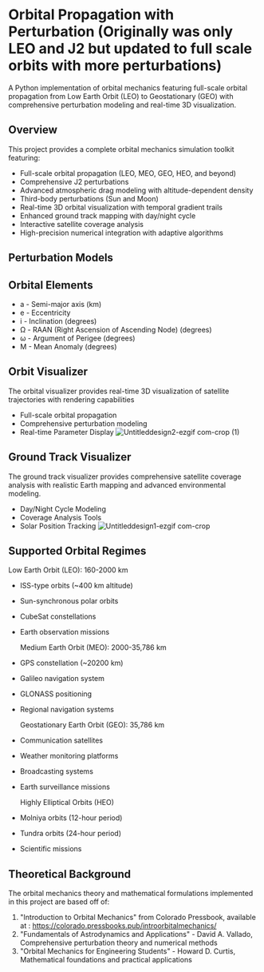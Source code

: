 # Orbital Propagation with Perturbation (Originally was only LEO and J2 but updated to full scale orbits with more perturbations)
A Python implementation of orbital mechanics featuring full-scale orbital propagation from Low Earth Orbit (LEO) to Geostationary (GEO) with comprehensive perturbation modeling and real-time 3D visualization.
## Overview
This project provides a complete orbital mechanics simulation toolkit featuring:

- Full-scale orbital propagation (LEO, MEO, GEO, HEO, and beyond)
- Comprehensive J2 perturbations
- Advanced atmospheric drag modeling with altitude-dependent density
- Third-body perturbations (Sun and Moon)
- Real-time 3D orbital visualization with temporal gradient trails
- Enhanced ground track mapping with day/night cycle
- Interactive satellite coverage analysis
- High-precision numerical integration with adaptive algorithms
  
## Perturbation Models
 
## Orbital Elements
- a - Semi-major axis (km)
- e - Eccentricity
- i - Inclination (degrees)
- Ω - RAAN (Right Ascension of Ascending Node) (degrees)
- ω - Argument of Perigee (degrees)
- M - Mean Anomaly (degrees)
  
## Orbit Visualizer

  The orbital visualizer provides real-time 3D visualization of satellite trajectories with rendering capabilities
- Full-scale orbital propagation
- Comprehensive perturbation modeling
- Real-time Parameter Display
![Untitleddesign2-ezgif com-crop (1)](https://github.com/user-attachments/assets/1c086ad5-abe0-4af2-a723-df26b3d4772b)

## Ground Track Visualizer

 The ground track visualizer provides comprehensive satellite coverage analysis with realistic Earth mapping and advanced environmental modeling.
- Day/Night Cycle Modeling
- Coverage Analysis Tools
- Solar Position Tracking
![Untitleddesign1-ezgif com-crop](https://github.com/user-attachments/assets/45183aa7-8371-435e-9198-27b79dc8a1ad)

## Supported Orbital Regimes

  Low Earth Orbit (LEO): 160-2000 km
- ISS-type orbits (~400 km altitude)
- Sun-synchronous polar orbits
- CubeSat constellations
- Earth observation missions

  Medium Earth Orbit (MEO): 2000-35,786 km
- GPS constellation (~20200 km)
- Galileo navigation system
- GLONASS positioning
- Regional navigation systems

  Geostationary Earth Orbit (GEO): 35,786 km
- Communication satellites
- Weather monitoring platforms
- Broadcasting systems
- Earth surveillance missions

  Highly Elliptical Orbits (HEO)
- Molniya orbits (12-hour period)
- Tundra orbits (24-hour period)
- Scientific missions

## Theoretical Background
The orbital mechanics theory and mathematical formulations implemented in this project are based off of:
1. "Introduction to Orbital Mechanics" from Colorado Pressbook, available at : https://colorado.pressbooks.pub/introorbitalmechanics/
2. "Fundamentals of Astrodynamics and Applications" - David A. Vallado, Comprehensive perturbation theory and numerical methods
3. "Orbital Mechanics for Engineering Students" -  Howard D. Curtis, Mathematical foundations and practical applications
 
